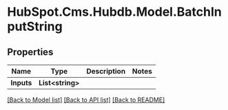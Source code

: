 # HubSpot.Cms.Hubdb.Model.BatchInputString

## Properties

Name | Type | Description | Notes
------------ | ------------- | ------------- | -------------
**Inputs** | **List&lt;string&gt;** |  | 

[[Back to Model list]](../README.md#documentation-for-models) [[Back to API list]](../README.md#documentation-for-api-endpoints) [[Back to README]](../README.md)

